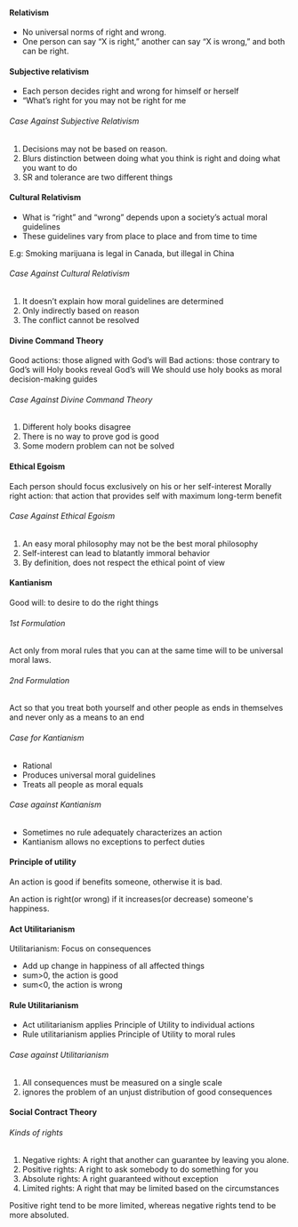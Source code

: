 #### Relativism
- No universal norms of right and wrong.
- One person can say “X is right,” another can say “X is wrong,” and both can be right.

#### Subjective relativism
- Each person decides right and wrong for himself or herself 
- “What’s right for you may not be right for me

###### Case Against Subjective Relativism
1. Decisions may not be based on reason.
2. Blurs distinction between doing what you think is right and doing what you want to do
3. SR and tolerance are two different things

#### Cultural Relativism
- What is “right” and “wrong” depends upon a society’s actual moral guidelines 
- These guidelines vary from place to place and from time to time

E.g: Smoking marijuana is legal in Canada, but illegal in China

###### Case Against Cultural Relativism
1. It doesn’t explain how moral guidelines are determined
2. Only indirectly based on reason
3. The conflict cannot be resolved

#### Divine Command Theory
Good actions: those aligned with God’s will
Bad actions: those contrary to God’s will
Holy books reveal God’s will
We should use holy books as moral decision-making guides

###### Case Against Divine Command Theory
1. Different holy books disagree
2. There is no way to prove god is good
3. Some modern problem can not be solved

#### Ethical Egoism
Each person should focus exclusively on his or her self-interest
Morally right action: that action that provides self with maximum long-term benefit

###### Case Against Ethical Egoism
1. An easy moral philosophy may not be the best moral philosophy
2. Self-interest can lead to blatantly immoral behavior
3. By definition, does not respect the ethical point of view

#### Kantianism
Good will: to desire to do the right things

###### 1st Formulation
Act only from moral rules that you can at the same time will to be universal moral laws.

###### 2nd Formulation
Act so that you treat both yourself and other people as ends in themselves and never only as a means to an end

###### Case for Kantianism
- Rational
- Produces universal moral guidelines
- Treats all people as moral equals

###### Case against Kantianism
- Sometimes no rule adequately characterizes an action
- Kantianism allows no exceptions to perfect duties

#### Principle of utility
An action is good if benefits someone, otherwise it is bad.

An action is right(or wrong) if it increases(or decrease) someone's happiness.

#### Act Utilitarianism
Utilitarianism: Focus on consequences

- Add up change in happiness of all affected things
- sum>0, the action is good
- sum<0, the action is wrong

#### Rule Utilitarianism
- Act utilitarianism applies Principle of Utility to individual actions
- Rule utilitarianism applies Principle of Utility to moral rules

###### Case against Utilitarianism
1. All consequences must be measured on a single scale
2. ignores the problem of an unjust distribution of good consequences

#### Social Contract Theory

###### Kinds of rights
1. Negative rights: A right that another can guarantee by leaving you alone.
2. Positive rights: A right to ask somebody to do something for you
3. Absolute rights: A right guaranteed without exception
4. Limited rights: A right that may be limited based on the circumstances

Positive right tend to be more limited, whereas negative rights tend to be more absoluted.